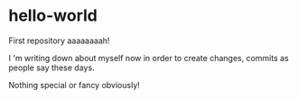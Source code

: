 # hello-world
First repository 
aaaaaaaah!

 I 'm writing down about myself now in order to create changes, commits as people say these days. 
 
 Nothing special or fancy obviously!
